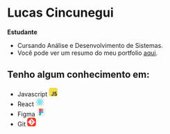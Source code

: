 # Lucas Cincunegui

**Estudante**

- Cursando Análise e Desenvolvimento de Sistemas.  
- Você pode ver um resumo do meu portfolio [<ins>aqui</ins>](https://meu-curriculo-plum.vercel.app/).

## Tenho algum conhecimento em:

- Javascript <img src="https://raw.githubusercontent.com/tandpfun/skill-icons/refs/heads/main/icons/JavaScript.svg" width=20>
- React <img src="https://raw.githubusercontent.com/tandpfun/skill-icons/refs/heads/main/icons/React-Light.svg" width=20>
- Figma <img src="https://raw.githubusercontent.com/tandpfun/skill-icons/refs/heads/main/icons/Figma-Light.svg" width=20>
- Git <img src="https://raw.githubusercontent.com/tandpfun/skill-icons/refs/heads/main/icons/Git.svg" width=20>

<!--
**lucascincunegui/lucascincunegui** is a ✨ _special_ ✨ repository because its `README.md` (this file) appears on your GitHub profile.

Here are some ideas to get you started:

- 🔭 I’m currently working on ...
- 🌱 I’m currently learning ...
- 👯 I’m looking to collaborate on ...
- 🤔 I’m looking for help with ...
- 💬 Ask me about ...
- 📫 How to reach me: ...
- 😄 Pronouns: ...
- ⚡ Fun fact: ...
-->
